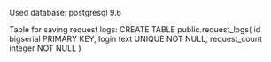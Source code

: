 Used database: postgresql 9.6

Table for saving request logs:
CREATE TABLE public.request_logs(
	id bigserial PRIMARY KEY,
	login text UNIQUE NOT NULL,
	request_count integer NOT NULL
)